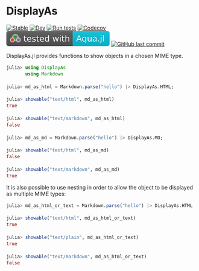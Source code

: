 # DisplayAs

[![Stable](https://img.shields.io/badge/docs-stable-blue.svg)](https://tkf.github.io/DisplayAs.jl/stable)
[![Dev](https://img.shields.io/badge/docs-dev-blue.svg)](https://tkf.github.io/DisplayAs.jl/dev)
[![Run tests](https://github.com/tkf/DisplayAs.jl/actions/workflows/test.yml/badge.svg)](https://github.com/tkf/DisplayAs.jl/actions/workflows/test.yml)
[![Codecov](https://codecov.io/gh/tkf/DisplayAs.jl/branch/master/graph/badge.svg)](https://codecov.io/gh/tkf/DisplayAs.jl)
[![Aqua QA](https://raw.githubusercontent.com/JuliaTesting/Aqua.jl/master/badge.svg)](https://github.com/JuliaTesting/Aqua.jl)
[![GitHub last commit](https://img.shields.io/github/last-commit/tkf/DisplayAs.jl.svg?style=social&logo=github)](https://github.com/tkf/DisplayAs.jl)

DisplayAs.jl provides functions to show objects in a chosen MIME type.

```julia
julia> using DisplayAs
       using Markdown

julia> md_as_html = Markdown.parse("hello") |> DisplayAs.HTML;

julia> showable("text/html", md_as_html)
true

julia> showable("text/markdown", md_as_html)
false

julia> md_as_md = Markdown.parse("hello") |> DisplayAs.MD;

julia> showable("text/html", md_as_md)
false

julia> showable("text/markdown", md_as_md)
true
```

It is also possible to use nesting in order to allow the object to be displayed
as multiple MIME types:

```julia
julia> md_as_html_or_text = Markdown.parse("hello") |> DisplayAs.HTML |> DisplayAs.Text;

julia> showable("text/html", md_as_html_or_text)
true

julia> showable("text/plain", md_as_html_or_text)
true

julia> showable("text/markdown", md_as_html_or_text)
false
```
